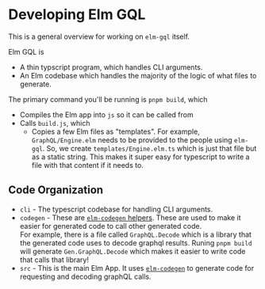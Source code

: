 # Developing Elm GQL

This is a general overview for working on `elm-gql` itself.

Elm GQL is

- A thin typscript program, which handles CLI arguments.
- An Elm codebase which handles the majority of the logic of what files to generate.

The primary command you'll be running is `pnpm build`, which

- Compiles the Elm app into `js` so it can be called from
- Calls `build.js`, which
  - Copies a few Elm files as "templates". For example, `GraphQL/Engine.elm` needs to be provided to the people using `elm-gql`. So, we create `templates/Engine.elm.ts` which is just that file but as a static string. This makes it super easy for typescript to write a file with that content if it needs to.

## Code Organization

- `cli` - The typescript codebase for handling CLI arguments.
- `codegen` - These are [`elm-codegen` helpers](https://github.com/mdgriffith/elm-codegen/blob/main/guide/UsingHelpers.md). These are used to make it easier for generated code to call other generated code.  
   For example, there is a file called `GraphQL.Decode` which is a library that the generated code uses to decode graphql results. Runing `pnpm build` will generate `Gen.GraphQL.Decode` which makes it easier to write code that calls that library!
- `src` - This is the main Elm App. It uses [`elm-codegen`](https://github.com/mdgriffith/elm-codegen) to generate code for requesting and decoding graphQL calls.
